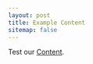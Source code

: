 ```yaml
---
layout: post
title: Example Content
sitemap: false
---
```

Test our [Content](https://github.com/Nowhere-Know-How/PipelinePrototype-Releases/releases/download/latest-master/Build_2021-01-26-40.zip).

